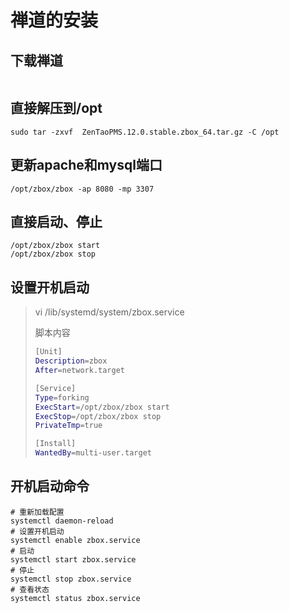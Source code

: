 # 禅道的安装

## 下载禅道

```shell

```

## 直接解压到/opt

```shell
sudo tar -zxvf  ZenTaoPMS.12.0.stable.zbox_64.tar.gz -C /opt
```

## 更新apache和mysql端口

```shell
/opt/zbox/zbox -ap 8080 -mp 3307
```

## 直接启动、停止

```shell
/opt/zbox/zbox start
/opt/zbox/zbox stop
```

## 设置开机启动

> vi /lib/systemd/system/zbox.service
>
> 脚本内容
>
> ```sh
> [Unit]
> Description=zbox
> After=network.target
> 
> [Service]
> Type=forking
> ExecStart=/opt/zbox/zbox start
> ExecStop=/opt/zbox/zbox stop
> PrivateTmp=true
> 
> [Install]
> WantedBy=multi-user.target
> ```

## 开机启动命令

```shell
# 重新加载配置
systemctl daemon-reload
# 设置开机启动
systemctl enable zbox.service
# 启动
systemctl start zbox.service
# 停止
systemctl stop zbox.service
# 查看状态
systemctl status zbox.service
```

